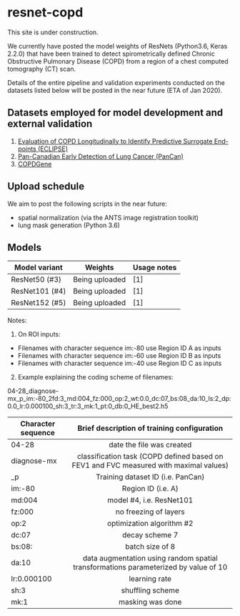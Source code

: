 # resnet-copd

This site is under construction.

We currently have posted the model weights of ResNets (Python3.6, Keras 2.2.0) that have been trained to detect spirometrically defined Chronic Obstructive Pulmonary Disease (COPD) from a region of a chest computed tomography (CT) scan.

Details of the entire pipeline and validation experiments conducted on the datasets listed below will be posted in the near future (ETA of Jan 2020).

## Datasets employed for model development and external validation 
1. [Evaluation of COPD Longitudinally to Identify Predictive Surrogate End-points (ECLIPSE)](http://eclipse-copd.com)
2. [Pan-Canadian Early Detection of Lung Cancer (PanCan)](https://www.tfri.ca/our-research/research-project/early-detection-of-lung-cancer---a-pan-canadian-study)
3. [COPDGene](http://www.copdgene.org/)

## Upload schedule ## 
We aim to post the following scripts in the near future:
- spatial normalization (via the ANTS image registration toolkit)
- lung mask generation (Python 3.6)

## Models

| Model variant        | Weights           | Usage notes |
| ------------- |-------------| -----|
| ResNet50  (#3)  | Being uploaded | [1] |
| ResNet101 (#4)     |    Being uploaded   |  [1]  |
| ResNet152 (#5)     |    Being uploaded   |  [1] |


Notes:
1. On ROI inputs:

- Filenames with character sequence im:-80 use Region ID A as inputs
- Filenames with character sequence im:-60 use Region ID B as inputs
- Filenames with character sequence im:-40 use Region ID C as inputs

2. Example explaining the coding scheme of filenames:

04-28_diagnose-mx_p_im:-80_2fd:3_md:004_fz:000_op:2_wt:0.0_dc:07_bs:08_da:10_ls:2_dp:0.0_lr:0.000100_sh:3_tr:3_mk:1_pt:0_db:0_HE_best2.h5

| Character sequence  | Brief description of training configuration |
| ------------- |:-------------:|
| 04-28  |  date the file was created |
| diagnose-mx | classification task (COPD defined based on FEV1 and FVC measured with maximal values) |
| \_p | Training dataset ID (i.e. PanCan) |
| im:-80 | Region ID (i.e. A) |
| md:004 | model #4, i.e. ResNet101 |
| fz:000 | no freezing of layers|
| op:2| optimization algorithm #2 |
| dc:07 | decay scheme 7|
| bs:08: | batch size of 8|
| da:10 | data augmentation using random spatial transformations parameterized by value of 10 |
| lr:0.000100 | learning rate |
| sh:3 | shuffling scheme |
| mk:1| masking was done|

